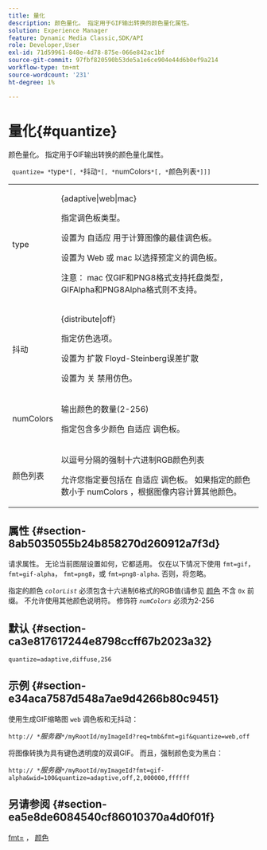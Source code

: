 ```yaml
---
title: 量化
description: 颜色量化。 指定用于GIF输出转换的颜色量化属性。
solution: Experience Manager
feature: Dynamic Media Classic,SDK/API
role: Developer,User
exl-id: 71d59961-848e-4d78-875e-066e842ac1bf
source-git-commit: 97fbf820590b53de5a1e6ce904e44d6b0ef9a214
workflow-type: tm+mt
source-wordcount: '231'
ht-degree: 1%

---
```


# 量化{#quantize}

颜色量化。 指定用于GIF输出转换的颜色量化属性。

` quantize= *`type`*[, *`抖动`*[, *`numColors`*[, *`颜色列表`*]]]`

<table id="table_A669A9058C8043A5BAE80B03A13B015B"> 
 <tbody> 
  <tr> 
   <td colname="col1"> <p> <span class="codeph"> <span class="varname"> type </span> </span> </p> </td> 
   <td colname="col2"> <p> <span class="codeph"> {adaptive|web|mac} </span> </p> <p>指定调色板类型。 </p> <p>设置为 <span class="codeph"> 自适应 </span> 用于计算图像的最佳调色板。 </p> <p>设置为 <span class="codeph"> Web </span> 或 <span class="codeph"> mac </span> 以选择预定义的调色板。 </p> <p> <p>注意： <span class="codeph"> mac </span> 仅GIF和PNG8格式支持托盘类型，GIFAlpha和PNG8Alpha格式则不支持。</p> </p> </td> 
  </tr> 
  <tr> 
   <td colname="col1"> <p> <span class="codeph"> <span class="varname"> 抖动 </span> </span> </p> </td> 
   <td colname="col2"> <p> <span class="codeph"> {distribute|off} </span> </p> <p>指定仿色选项。 </p> <p>设置为 <span class="codeph"> 扩散 </span> Floyd-Steinberg误差扩散 </p> <p>设置为 <span class="codeph"> 关 </span> 禁用仿色。</p> </td> 
  </tr> 
  <tr> 
   <td colname="col1"> <p> <span class="codeph"> <span class="varname"> numColors </span> </span> </p> </td> 
   <td colname="col2"> <p>输出颜色的数量(2-256) </p> <p>指定包含多少颜色 <span class="codeph"> 自适应 </span> 调色板。</p> </td> 
  </tr> 
  <tr> 
   <td colname="col1"> <p> <span class="codeph"> <span class="varname"> 颜色列表 </span> </span> </p> </td> 
   <td colname="col2"> <p>以逗号分隔的强制十六进制RGB颜色列表 </p> <p>允许您指定要包括在 <span class="codeph"> 自适应 </span> 调色板。 如果指定的颜色数小于 <span class="codeph"> <span class="varname"> numColors </span> </span>，根据图像内容计算其他颜色。</p> </td> 
  </tr> 
 </tbody> 
</table>

## 属性 {#section-8ab5035055b24b858270d260912a7f3d}

请求属性。 无论当前图层设置如何，它都适用。 仅在以下情况下使用 `fmt=gif`， `fmt=gif-alpha`， `fmt=png8`，或 `fmt=png8-alpha`. 否则，将忽略。

指定的颜色 *`colorList`* 必须包含十六进制6格式的RGB值(请参见 [颜色](/help/aem-is-ir-api/is-api/http-ref/image-serving-api-ref/c-http-protocol-reference/c-command-reference/r-color-commandref.md) 不含 `0x` 前缀。 不允许使用其他颜色说明符。 修饰符 *`numColors`* 必须为2-256

## 默认 {#section-ca3e817617244e8798ccff67b2023a32}

`quantize=adaptive,diffuse,256`

## 示例 {#section-e34aca7587d548a7ae9d4266b80c9451}

使用生成GIF缩略图 `web` 调色板和无抖动：

`http:// *`*服务器*`*/myRootId/myImageId?req=tmb&fmt=gif&quantize=web,off`

将图像转换为具有键色透明度的双调GIF。 而且，强制颜色变为黑白：

`http:// *`*服务器*`*/myRootId/myImageId?fmt=gif-alpha&wid=100&quantize=adaptive,off,2,000000,ffffff`

## 另请参阅 {#section-ea5e8de6084540cf86010370a4d0f01f}

[fmt=](../../../../../is-api/http-ref/image-serving-api-ref/c-http-protocol-reference/c-command-reference/r-is-http-fmt.md#reference-cdf10043423b45ba9fe15157fb3ae37a) ， [颜色](/help/aem-is-ir-api/is-api/http-ref/image-serving-api-ref/c-http-protocol-reference/c-data-types/r-is-http-color.md)
